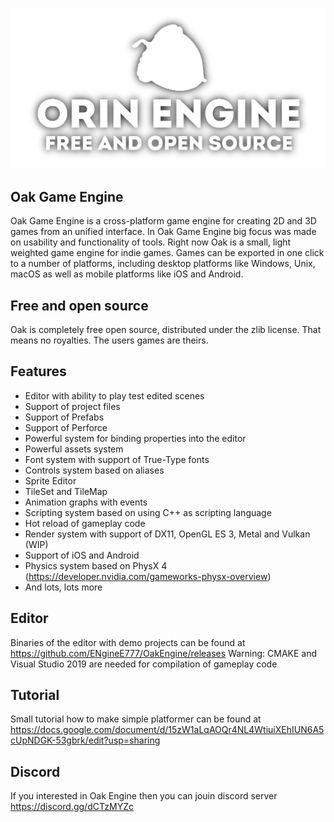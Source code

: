 ![Oak Game Engine logo](/logo.png)

## Oak Game Engine

Oak Game Engine is a cross-platform game engine for creating 2D and 3D
games from an unified interface. In Oak Game Engine big focus was made on
usability and functionality of tools. Right now Oak is a small, light weighted
game engine for indie games. Games can be exported in one click to a number of
platforms, including desktop platforms like Windows, Unix, macOS as well as
mobile platforms like iOS and Android.

## Free and open source

Oak is completely free open source, distributed under the zlib license. That means no royalties.
The users games are theirs.

## Features

- Editor with ability to play test edited scenes
- Support of project files
- Support of Prefabs
- Support of Perforce
- Powerful system for binding properties into the editor
- Powerful assets system
- Font system with support of True-Type fonts
- Controls system based on aliases
- Sprite Editor
- TileSet and TileMap
- Animation graphs with events
- Scripting system based on using C++ as scripting language
- Hot reload of gameplay code
- Render system with support of DX11, OpenGL ES 3, Metal and Vulkan (WIP)
- Support of iOS and Android
- Physics system based on PhysX 4 (https://developer.nvidia.com/gameworks-physx-overview)
- And lots, lots more

## Editor

Binaries of the editor with demo projects can be found at https://github.com/ENgineE777/OakEngine/releases
Warning: CMAKE and Visual Studio 2019 are needed for compilation of gameplay code

## Tutorial

Small tutorial how to make simple platformer can be found at
https://docs.google.com/document/d/15zW1aLqAOQr4NL4WtiuiXEhIUN6A5cUpNDGK-53gbrk/edit?usp=sharing

## Discord

If you interested in Oak Engine then you can jouin discord server https://discord.gg/dCTzMYZc
